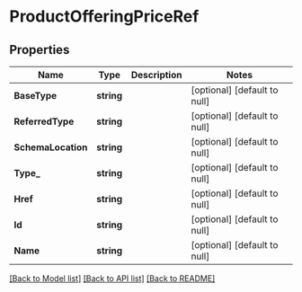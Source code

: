 # ProductOfferingPriceRef

## Properties
Name | Type | Description | Notes
------------ | ------------- | ------------- | -------------
**BaseType** | **string** |  | [optional] [default to null]
**ReferredType** | **string** |  | [optional] [default to null]
**SchemaLocation** | **string** |  | [optional] [default to null]
**Type_** | **string** |  | [optional] [default to null]
**Href** | **string** |  | [optional] [default to null]
**Id** | **string** |  | [optional] [default to null]
**Name** | **string** |  | [optional] [default to null]

[[Back to Model list]](../README.md#documentation-for-models) [[Back to API list]](../README.md#documentation-for-api-endpoints) [[Back to README]](../README.md)


